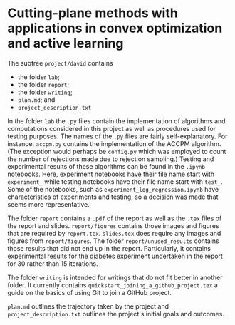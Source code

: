 # Cutting-plane methods with applications in convex optimization and active learning

The subtree `project/david` contains 
* the folder `lab`;
* the folder `report`;
* the folder `writing`;
* `plan.md`; and
* `project_description.txt`

In the folder `lab` the `.py` files contain the implementation of algorithms and computations considered in this project as well as procedures used for testing purposes. The names of the `.py` files are fairly self-explanatory. For instance, `accpm.py` contains the implementation of the ACCPM algorithm. (The exception would perhaps be `config.py` which was employed to count the number of rejections made due to rejection sampling.) Testing and experimental results of these algorithms can be found in the `.ipynb` notebooks. Here, experiment notebooks have their file name start with `experiment_` while testing notebooks have their file name start with `test_`. Some of the notebooks, such as `experiment_log_regression.ipynb` have characteristics of experiments and testing, so a decision was made that seems more representative. 

The folder `report` contains a `.pdf` of the report as well as the `.tex` files of the report and slides. `report/figures` contains those images and figures that are required by `report.tex`. `slides.tex` does require any images and figures from `report/figures`. The folder `report/unused_results` contains those results that did not end up in the report. Particularly, it contains experimental results for the diabetes experiment undertaken in the report for 30 rather than 15 iterations.

The folder `writing` is intended for writings that do not fit better in another folder. It currently contains `quickstart_joining_a_github_project.tex` a guide on the basics of using Git to join a GitHub project.

`plan.md` outlines the trajectory taken by the project and `project_description.txt` outlines the project's initial goals and outcomes.
